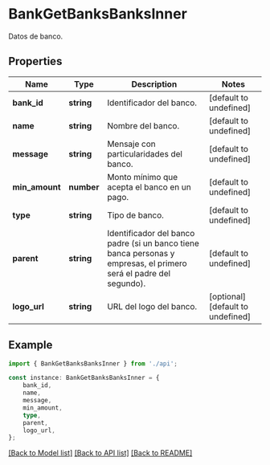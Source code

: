 # BankGetBanksBanksInner

Datos de banco.

## Properties

Name | Type | Description | Notes
------------ | ------------- | ------------- | -------------
**bank_id** | **string** | Identificador del banco. | [default to undefined]
**name** | **string** | Nombre del banco. | [default to undefined]
**message** | **string** | Mensaje con particularidades del banco. | [default to undefined]
**min_amount** | **number** | Monto mínimo que acepta el banco en un pago. | [default to undefined]
**type** | **string** | Tipo de banco. | [default to undefined]
**parent** | **string** | Identificador del banco padre (si un banco tiene banca personas y empresas, el primero será el padre del segundo). | [default to undefined]
**logo_url** | **string** | URL del logo del banco. | [optional] [default to undefined]

## Example

```typescript
import { BankGetBanksBanksInner } from './api';

const instance: BankGetBanksBanksInner = {
    bank_id,
    name,
    message,
    min_amount,
    type,
    parent,
    logo_url,
};
```

[[Back to Model list]](../README.md#documentation-for-models) [[Back to API list]](../README.md#documentation-for-api-endpoints) [[Back to README]](../README.md)

